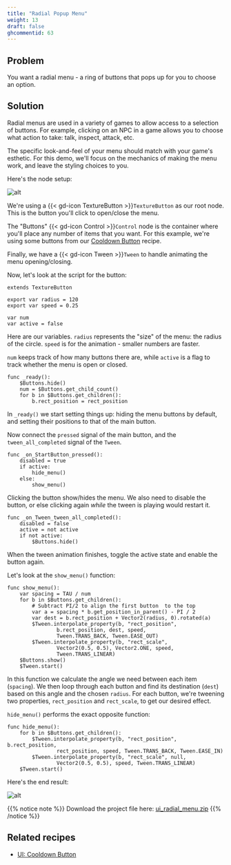 ```yaml
---
title: "Radial Popup Menu"
weight: 13
draft: false
ghcommentid: 63
---
```


## Problem

You want a radial menu - a ring of buttons that pops up for you to choose an option.

## Solution

Radial menus are used in a variety of games to allow access to a selection of buttons. For example, clicking on an NPC in a game allows you to choose what action to take: talk, inspect, attack, etc.

The specific look-and-feel of your menu should match with your game's esthetic. For this demo, we'll focus on the mechanics of making the menu work, and leave the styling choices to you.

Here's the node setup:

![alt](/3.x/img/ui_radial_menu_01.png)



We're using a {{< gd-icon TextureButton >}}`TextureButton` as our root node. This is the button you'll click to open/close the menu.

The "Buttons" {{< gd-icon Control >}}`Control` node is the container where you'll place any number of items that you want. For this example, we're using some buttons from our [Cooldown Button](/3.x/ui/cooldown_button/) recipe.

Finally, we have a {{< gd-icon Tween >}}`Tween` to handle animating the menu opening/closing.

Now, let's look at the script for the button:

```gdscript
extends TextureButton

export var radius = 120
export var speed = 0.25

var num
var active = false
```

Here are our variables. `radius` represents the "size" of the menu: the radius of the circle. `speed` is for the animation - smaller numbers are faster.

`num` keeps track of how many buttons there are, while `active` is a flag to track whether the menu is open or closed.

```gdscript
func _ready():
    $Buttons.hide()
    num = $Buttons.get_child_count()
    for b in $Buttons.get_children():
        b.rect_position = rect_position
```

In `_ready()` we start setting things up: hiding the menu buttons by default, and setting their positions to that of the main button.

Now connect the `pressed` signal of the main button, and the `tween_all_completed` signal of the `Tween`.

```gdscript
func _on_StartButton_pressed():
    disabled = true
    if active:
        hide_menu()
    else:
        show_menu()
```

Clicking the button show/hides the menu. We also need to disable the button, or else clicking again *while* the tween is playing would restart it.

```gdscript
func _on_Tween_tween_all_completed():
    disabled = false
    active = not active
    if not active:
        $Buttons.hide()
```

When the tween animation finishes, toggle the active state and enable the button again.

Let's look at the `show_menu()` function:

```gdscript
func show_menu():
    var spacing = TAU / num
    for b in $Buttons.get_children():
        # Subtract PI/2 to align the first button  to the top
        var a = spacing * b.get_position_in_parent() - PI / 2
        var dest = b.rect_position + Vector2(radius, 0).rotated(a)
        $Tween.interpolate_property(b, "rect_position",
                b.rect_position, dest, speed,
                Tween.TRANS_BACK, Tween.EASE_OUT)
        $Tween.interpolate_property(b, "rect_scale",
                Vector2(0.5, 0.5), Vector2.ONE, speed,
                Tween.TRANS_LINEAR)
    $Buttons.show()
    $Tween.start()
```

In this function we calculate the angle we need between each item (`spacing`). We then loop through each button and find its destination (`dest`) based on this angle and the chosen `radius`. For each button, we're tweening two properties, `rect_position` and `rect_scale`, to get our desired effect.

`hide_menu()` performs the exact opposite function:

```gdscript
func hide_menu():
    for b in $Buttons.get_children():
        $Tween.interpolate_property(b, "rect_position", b.rect_position,
                rect_position, speed, Tween.TRANS_BACK, Tween.EASE_IN)
        $Tween.interpolate_property(b, "rect_scale", null,
                Vector2(0.5, 0.5), speed, Tween.TRANS_LINEAR)
    $Tween.start()
```

Here's the end result:

![alt](/3.x/img/ui_radial_menu_02.gif)

{{% notice note %}}
Download the project file here: [ui_radial_menu.zip](/3.x/files/ui_radial_menu.zip)
{{% /notice %}}

## Related recipes

- [UI: Cooldown Button](/3.x/ui/cooldown_button/)
